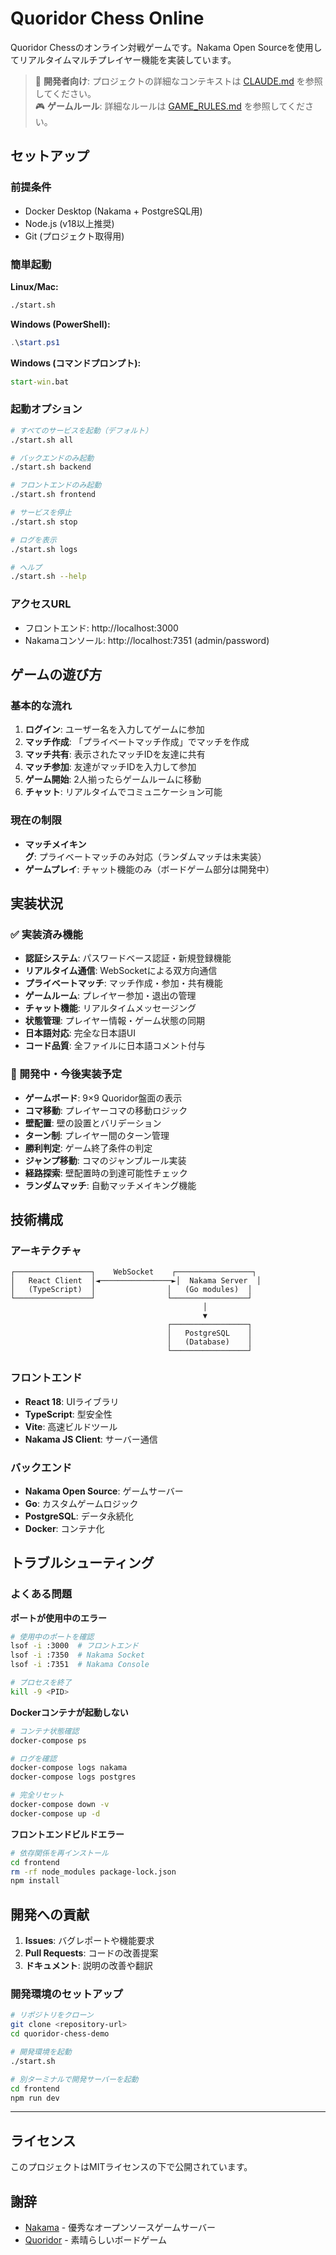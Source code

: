 # Quoridor Chess Online

Quoridor Chessのオンライン対戦ゲームです。Nakama Open Sourceを使用してリアルタイムマルチプレイヤー機能を実装しています。

> 📝 **開発者向け**: プロジェクトの詳細なコンテキストは [CLAUDE.md](./CLAUDE.md) を参照してください。  
> 🎮 **ゲームルール**: 詳細なルールは [GAME_RULES.md](./GAME_RULES.md) を参照してください。

## セットアップ

### 前提条件
- Docker Desktop (Nakama + PostgreSQL用)
- Node.js (v18以上推奨)
- Git (プロジェクト取得用)

### 簡単起動

**Linux/Mac:**
```bash
./start.sh
```

**Windows (PowerShell):**
```powershell
.\start.ps1
```

**Windows (コマンドプロンプト):**
```cmd
start-win.bat
```

### 起動オプション

```bash
# すべてのサービスを起動（デフォルト）
./start.sh all

# バックエンドのみ起動
./start.sh backend

# フロントエンドのみ起動
./start.sh frontend

# サービスを停止
./start.sh stop

# ログを表示
./start.sh logs

# ヘルプ
./start.sh --help
```

### アクセスURL
- フロントエンド: http://localhost:3000
- Nakamaコンソール: http://localhost:7351 (admin/password)

## ゲームの遊び方

### 基本的な流れ
1. **ログイン**: ユーザー名を入力してゲームに参加
2. **マッチ作成**: 「プライベートマッチ作成」でマッチを作成
3. **マッチ共有**: 表示されたマッチIDを友達に共有
4. **マッチ参加**: 友達がマッチIDを入力して参加
5. **ゲーム開始**: 2人揃ったらゲームルームに移動
6. **チャット**: リアルタイムでコミュニケーション可能

### 現在の制限
- **マッチメイキング**: プライベートマッチのみ対応（ランダムマッチは未実装）
- **ゲームプレイ**: チャット機能のみ（ボードゲーム部分は開発中）

## 実装状況

### ✅ 実装済み機能
- **認証システム**: パスワードベース認証・新規登録機能
- **リアルタイム通信**: WebSocketによる双方向通信  
- **プライベートマッチ**: マッチ作成・参加・共有機能
- **ゲームルーム**: プレイヤー参加・退出の管理
- **チャット機能**: リアルタイムメッセージング
- **状態管理**: プレイヤー情報・ゲーム状態の同期
- **日本語対応**: 完全な日本語UI
- **コード品質**: 全ファイルに日本語コメント付与

### 🚧 開発中・今後実装予定
- **ゲームボード**: 9×9 Quoridor盤面の表示
- **コマ移動**: プレイヤーコマの移動ロジック
- **壁配置**: 壁の設置とバリデーション
- **ターン制**: プレイヤー間のターン管理
- **勝利判定**: ゲーム終了条件の判定
- **ジャンプ移動**: コマのジャンプルール実装
- **経路探索**: 壁配置時の到達可能性チェック
- **ランダムマッチ**: 自動マッチメイキング機能

## 技術構成

### アーキテクチャ
```
┌─────────────────┐    WebSocket    ┌─────────────────┐
│   React Client  │◄────────────────►│  Nakama Server  │
│   (TypeScript)  │                │   (Go modules)  │
└─────────────────┘                └─────────────────┘
                                           │
                                           ▼
                                   ┌─────────────────┐
                                   │   PostgreSQL    │
                                   │   (Database)    │
                                   └─────────────────┘
```

### フロントエンド
- **React 18**: UIライブラリ
- **TypeScript**: 型安全性
- **Vite**: 高速ビルドツール
- **Nakama JS Client**: サーバー通信

### バックエンド
- **Nakama Open Source**: ゲームサーバー
- **Go**: カスタムゲームロジック
- **PostgreSQL**: データ永続化
- **Docker**: コンテナ化

## トラブルシューティング

### よくある問題

**ポートが使用中のエラー**
```bash
# 使用中のポートを確認
lsof -i :3000  # フロントエンド
lsof -i :7350  # Nakama Socket
lsof -i :7351  # Nakama Console

# プロセスを終了
kill -9 <PID>
```

**Dockerコンテナが起動しない**
```bash
# コンテナ状態確認
docker-compose ps

# ログを確認
docker-compose logs nakama
docker-compose logs postgres

# 完全リセット
docker-compose down -v
docker-compose up -d
```

**フロントエンドビルドエラー**
```bash
# 依存関係を再インストール
cd frontend
rm -rf node_modules package-lock.json
npm install
```

## 開発への貢献

1. **Issues**: バグレポートや機能要求
2. **Pull Requests**: コードの改善提案
3. **ドキュメント**: 説明の改善や翻訳

### 開発環境のセットアップ
```bash
# リポジトリをクローン
git clone <repository-url>
cd quoridor-chess-demo

# 開発環境を起動
./start.sh

# 別ターミナルで開発サーバーを起動
cd frontend
npm run dev
```

---

## ライセンス

このプロジェクトはMITライセンスの下で公開されています。

## 謝辞

- [Nakama](https://heroiclabs.com/nakama/) - 優秀なオープンソースゲームサーバー
- [Quoridor](https://en.wikipedia.org/wiki/Quoridor) - 素晴らしいボードゲーム